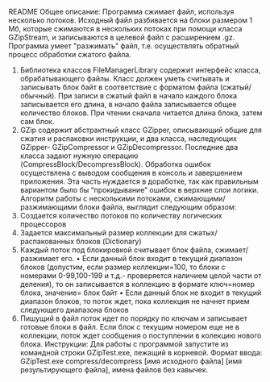 README
Общее описание:
Программа сжимает файл, используя несколько потоков. Исходный файл разбивается на блоки размером 1 Мб, которые сжимаются в нескольких потоках при помощи класса GZipStream, и записываются в целевой файл с расширением .gz. Программа умеет "разжимать" файл, т.е. осуществлять обратный процесс обработки сжатого файла.
1) Библиотека классов	FileManagerLibrary содержит интерфейс класса, обрабатывающего файлы. Класс должен уметь считывать и записывать блок байт в соответствие с форматом файла (сжатый/обычный). 
При записи в сжатый файл в начало каждого блока записывается его длина, в начало файла записывается общее количество блоков. При чтении сначала читается длина блока, затем сам блок.
2)	GZip содержит абстрактный класс GZipper, описывающий общие для сжатия и распаковки инструкции, и два класса, наследующих GZipper- GZipCompressor и GZipDecompressor. Последние два класса задают нужную операцию (CompressBlock/DecompressBlock).
Обработка ошибок осуществлена с выводом сообщения в консоль и завершением приложения. Эта часть нуждается в доработке, так как правильным вариантом было бы “прокидывание” ошибок в верхние слои логики.
Алгоритм работы с несколькими потоками, сжимающими/разжимающими блоки файла, выглядит следующим образом:
1)	Создается количество потоков по количеству логических процессоров
2)	Задается максимальный размер коллекции для сжатых/распакованных блоков (Dictionary)
3)	Каждый поток под блокировкой считывает блок файла, сжимает/разжимает его. 
•	Если данный блок входит в текущий диапазон блоков (допустим, если размер коллекции=100, то блоки с номерами 0-99,100-199 и т.д.- проверяется наличием целой части от деления), то он записывается в коллекцию в формате ключ=номер блока, значение= блок байт
•	Если данный блок не входит в текущий диапазон блоков, то поток ждет, пока коллекция не начнет прием следующего диапазона блоков
4)	Пишущий в файл поток идет по порядку по ключам и записывает готовые блоки в файл. Если блок с текущим номером еще не в коллекции, поток ждет сообщения о поступлении в колекцию нового блока.
Инструкции:
Для работы с программой запустите из командной строки GZipTest.exe, лежащий в корневой. Формат ввода: GZipTest.exe compress/decompress [имя исходного файла] [имя результирующего файла], имена файлов без кавычек.
